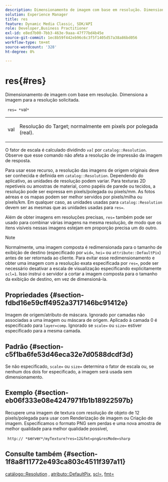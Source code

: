 ```yaml
---
description: Dimensionamento de imagem com base em resolução. Dimensiona a imagem para a resolução solicitada.
solution: Experience Manager
title: res
feature: Dynamic Media Classic, SDK/API
role: Developer,Business Practitioner
exl-id: e8ed7b00-7bb3-463e-9aaa-47f77bd4b45e
source-git-commit: 1ec8b59f442eb96c6c3f5f1405d57a38a86bd056
workflow-type: tm+mt
source-wordcount: '328'
ht-degree: 0%

---
```


# res{#res}

Dimensionamento de imagem com base em resolução. Dimensiona a imagem para a resolução solicitada.

` res= *`val`*`

<table id="simpletable_E69F3709266749C4A165C90FF18FF5AA"> 
 <tr class="strow"> 
  <td class="stentry"> <p> <span class="varname"> val  </span> </p> </td> 
  <td class="stentry"> <p>Resolução do Target; normalmente em pixels por polegada (real). </p> </td> 
 </tr> 
</table>

O fator de escala é calculado dividindo *`val`* por `catalog::Resolution`. Observe que esse comando não afeta a resolução de impressão da imagem de resposta.

Para usar esse recurso, a resolução das imagens de origem originais deve ser conhecida e definida em `catalog::Resolution`. Dependendo do aplicativo, as unidades de resolução podem variar. Para texturas 2D repetíveis ou amostras de material, como papéis de parede ou tecidos, a resolução pode ser expressa em pixels/polegada ou pixels/mm. As fotos aéreas e os mapas podem ser melhor servidos por pixels/milha ou pixels/km. Em qualquer caso, as unidades usadas para `catalog::Resolution` devem ser as mesmas que as unidades usadas para `res=`.

Além de obter imagens em resoluções precisas, `res=` também pode ser usado para combinar várias imagens na mesma resolução, de modo que os itens visíveis nessas imagens estejam em proporção precisa um do outro.

>[!NOTE]
>
>Normalmente, uma imagem composta é redimensionada para o tamanho de exibição de destino (especificado por `wid=`, `hei=` ou `attribute::DefaultPix`) antes de ser retornada ao cliente. Para evitar esse redimensionamento e obter uma imagem com a resolução exata especificada por `res=`, pode ser necessário desativar a escala de visualização especificando explicitamente `scl=1`. Isso instrui o servidor a cortar a imagem composta para o tamanho da exibição de destino, em vez de dimensioná-la.

## Propriedades {#section-fdbd16e59cff4952a3717146bc91412e}

Imagem de origem/atributo de máscara. Ignorado por camadas não associadas a uma imagem ou máscara de origem. Aplicado à camada 0 é especificado para `layer=comp`. Ignorado se `scale=` ou `size=` estiver especificado para a mesma camada.

## Padrão {#section-c5f1ba6fe53d46eca32e7d0588dcdf3d}

Se não especificado, `scale=` ou `size=` determina o fator de escala ou, se nenhum dos dois for especificado, a imagem será usada sem dimensionamento.

## Exemplo {#section-eb06f333e08e4247971fb1b18922597b}

Recupere uma imagem de textura com resolução de objeto de 12 pixels/polegada para usar com Renderização de imagem ou Criação de imagem. Especificamos o formato PNG sem perdas e uma nova amostra de melhor qualidade para melhor qualidade possível,

` http:// *`server`*/myTexture?res=12&fmt=png&resMode=sharp`

## Consulte também {#section-1f8a8f11772e493ca803c4511f397a11}

[catálogo::Resolution](../../../../../is-api/image-catalog/image-serving-api-ref/c-image-catalog-reference/c-image-svg-data-reference/c-image-data-reference/r-resolution-cat.md#reference-de489f5f36b64bd0831749546f8728e1) ,  [atributo::DefaultPix](../../../../../is-api/image-catalog/image-serving-api-ref/c-image-catalog-reference/c-attributes-reference/r-defaultpix.md#reference-996b2c22b30f4fd9b970c84063306df1),  [scl=](../../../../../is-api/http-ref/image-serving-api-ref/c-http-protocol-reference/c-command-reference/r-scl.md#reference-b2a74e493d0d407e98fe350551ba3fcc),  [fmt=](../../../../../is-api/http-ref/image-serving-api-ref/c-http-protocol-reference/c-command-reference/r-is-http-fmt.md#reference-cdf10043423b45ba9fe15157fb3ae37a)
